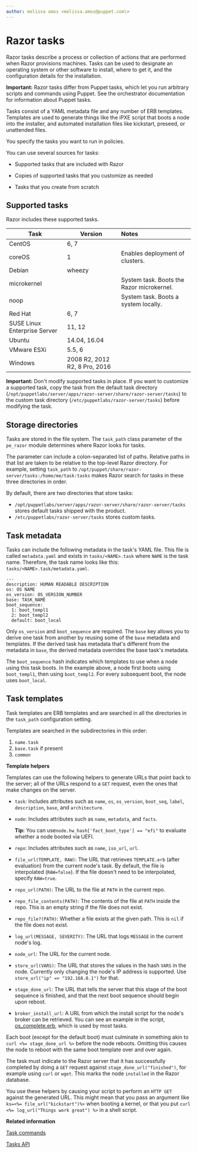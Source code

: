 ```yaml
---
author: melissa amos <melissa.amos@puppet.com\>
---
```


# Razor tasks

Razor tasks describe a process or collection of actions that are performed when Razor provisions machines. Tasks can be used to designate an operating system or other software to install, where to get it, and the configuration details for the installation.

**Important:** Razor tasks differ from Puppet tasks, which let you run arbitrary scripts and commands using Puppet. See the orchestrator documentation for information about Puppet tasks.

Tasks consist of a YAML metadata file and any number of ERB templates. Templates are used to generate things like the iPXE script that boots a node into the installer, and automated installation files like kickstart, preseed, or unattended files.

You specify the tasks you want to run in policies.

You can use several sources for tasks:

-   Supported tasks that are included with Razor

-   Copies of supported tasks that you customize as needed

-   Tasks that you create from scratch


## Supported tasks

Razor includes these supported tasks.

|Task|Version|Notes|
|----|-------|:----|
|CentOS|6, 7| |
|coreOS|1|Enables deployment of clusters.|
|Debian|wheezy| |
|microkernel| |System task. Boots the Razor microkernel.|
|noop| |System task. Boots a system locally.|
|Red Hat|6, 7| |
|SUSE Linux Enterprise Server|11, 12| |
|Ubuntu|14.04, 16.04| |
|VMware ESXi|5.5, 6| |
|Windows|2008 R2, 2012 R2, 8 Pro, 2016| |

**Important:** Don't modify supported tasks in place. If you want to customize a supported task, copy the task from the default task directory \(`/opt/puppetlabs/server/apps/razor-server/share/razor-server/tasks`\) to the custom task directory \(`/etc/puppetlabs/razor-server/tasks`\) before modifying the task.

## Storage directories

Tasks are stored in the file system. The `task_path` class parameter of the `pe_razor` module determines where Razor looks for tasks.

The parameter can include a colon-separated list of paths. Relative paths in that list are taken to be relative to the top-level Razor directory. For example, setting `task_path` to `/opt/puppet/share/razor-server/tasks:/home/me/task:tasks` makes Razor search for tasks in these three directories in order.

By default, there are two directories that store tasks:

-   `/opt/puppetlabs/server/apps/razor-server/share/razor-server/tasks` stores default tasks shipped with the product.
-   `/etc/puppetlabs/razor-server/tasks` stores custom tasks.

## Task metadata

Tasks can include the following metadata in the task's YAML file. This file is called `metadata.yaml` and exists in `tasks/<NAME>.task` where `NAME` is the task name. Therefore, the task name looks like this: `tasks/<NAME>.task/metadata.yaml`.

```
---
description: HUMAN READABLE DESCRIPTION
os: OS NAME
os_version: OS_VERSION_NUMBER
base: TASK_NAME
boot_sequence:
  1: boot_templ1
  2: boot_templ2
  default: boot_local
```

Only `os_version` and `boot_sequence` are required. The `base` key allows you to derive one task from another by reusing some of the `base` metadata and templates. If the derived task has metadata that's different from the metadata in `base`, the derived metadata overrides the base task's metadata.

The `boot_sequence` hash indicates which templates to use when a node using this task boots. In the example above, a node first boots using `boot_templ1`, then using `boot_templ2`. For every subsequent boot, the node uses `boot_local`.

## Task templates

Task templates are ERB templates and are searched in all the directories in the `task_path` configuration setting.

Templates are searched in the subdirectories in this order:

1.  `name.task`
2.  `base.task` if present
3.  `common`

**Template helpers**

Templates can use the following helpers to generate URLs that point back to the server; all of the URLs respond to a `GET` request, even the ones that make changes on the server.

-   `task`: Includes attributes such as `name`, `os`, `os_version`, `boot_seq`, `label`, `description`, `base`, and `architecture`.
-   `node`: Includes attributes such as `name`, `metadata`, and `facts`.

    **Tip:** You can use`node.hw_hash['fact_boot_type'] == "efi"` to evaluate whether a node booted via UEFI.

-   `repo`: Includes attributes such as `name`, `iso_url`, `url`.
-   `file_url(TEMPLATE, RAW)`: The URL that retrieves `TEMPLATE.erb` \(after evaluation\) from the current node's task. By default, the file is interpolated \(`RAW=false`\). If the file doesn't need to be interpolated, specify `RAW=true`.
-   `repo_url(PATH)`: The URL to the file at `PATH` in the current repo.
-   `repo_file_contents(PATH)`: The contents of the file at `PATH` inside the repo. This is an empty string if the file does not exist.
-   `repo_file?(PATH)`: Whether a file exists at the given path. This is `nil` if the file does not exist.
-   `log_url(MESSAGE, SEVERITY)`: The URL that logs `MESSAGE` in the current node's log.
-   `node_url`: The URL for the current node.
-   `store_url(VARS)`: The URL that stores the values in the hash `VARS` in the node. Currently only changing the node's IP address is supported. Use `store_url("ip" => "192.168.0.1")` for that.
-   `stage_done_url`: The URL that tells the server that this stage of the boot sequence is finished, and that the next boot sequence should begin upon reboot.
-   `broker_install_url`: A URL from which the install script for the node's broker can be retrieved. You can see an example in the script, [os\_complete.erb](https://github.com/puppetlabs/razor-server/blob/master/tasks/common/os_complete.erb), which is used by most tasks.

Each boot \(except for the default boot\) must culminate in something akin to `curl <%= stage_done_url %>` before the node reboots. Omitting this causes the node to reboot with the same boot template over and over again.

The task must indicate to the Razor server that it has successfully completed by doing a `GET` request against `stage_done_url("finished")`, for example using `curl` or `wget`. This marks the node `installed` in the Razor database.

You use these helpers by causing your script to perform an `HTTP GET` against the generated URL. This might mean that you pass an argument like `ks=<%= file_url("kickstart")%>` when booting a kernel, or that you put `curl <%= log_url("Things work great") %>` in a shell script.

**Related information**  


[Task commands](using_the_razor_client.md#)

[Tasks API](using_the_razor_api.md#)

